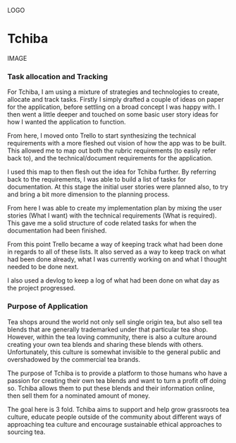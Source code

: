 LOGO

# Tchiba

IMAGE

### Task allocation and Tracking

For Tchiba, I am using a mixture of strategies and technologies to create, allocate and track tasks. 
Firstly I simply drafted a couple of ideas on paper for the application, before settling on a broad concept I was happy with. I then went a little deeper and touched on some basic user story ideas for how I wanted the application to function.

From here, I moved onto Trello to start synthesizing the technical requirements with a more fleshed out vision of how the app was to be built. This allowed me to map out both the rubric requirements (to easily refer back to), and the technical/document requirements for the application. 

I used this map to then flesh out the idea for Tchiba further. By referring back to the requirements, I was able to build a list of tasks for documentation. At this stage the initial user stories were planned also, to try and bring a bit more dimension to the planning process.

From here I was able to create my implementation plan by mixing the user stories (What I want) with the technical requirements (What is required). This gave me a solid structure of code related tasks for when the documentation had been finished. 

From this point Trello became a way of keeping track what had been done in regards to all of these lists. It also served as a way to keep track on what had been done already, what I was currently working on and what I thought needed to be done next. 

I also used a devlog to keep a log of what had been done on what day as the project progressed. 

### Purpose of Application

Tea shops around the world not only sell single origin tea, but also sell tea blends that are generally trademarked under that particular tea shop. 
However, within the tea loving community, there is also a culture around creating your own tea blends and sharing these blends with others. Unfortunately, this culture is somewhat invisible to the general public and overshadowed by the commercial tea brands. 

The purpose of Tchiba is to provide a platform to those humans who have a passion for creating their own tea blends and want to turn a profit off doing so. Tchiba allows them to put these blends and their information online, then sell them for a nominated amount of money.

The goal here is 3 fold. Tchiba aims to support and help grow grassroots tea culture, educate people outside of the community about different ways of approaching tea culture and encourage sustainable ethical approaches to sourcing tea.

